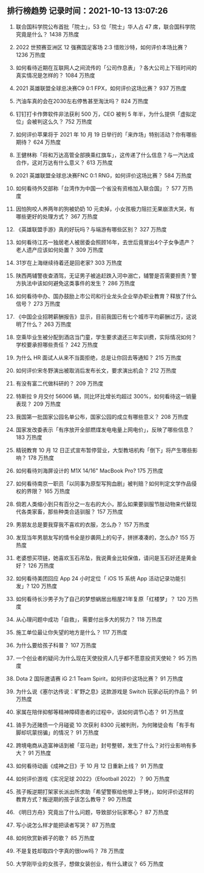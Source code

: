 
## 排行榜趋势 记录时间：2021-10-13 13:07:26
  
  1. 联合国科学院公布首批「院士」，53 位「院士」华人占 47 席，联合国科学院究竟是什么？ 1438 万热度
    
  2. 2022 世预赛亚洲区 12 强赛国足客场 2:3 惜败沙特，如何评价本场比赛？ 1236 万热度
    
  3. 如何看待近期在互联网人之间流传的「公司作息表」？各大公司上下班时间的真实情况是怎样的？ 1084 万热度
    
  4. 2021 英雄联盟全球总决赛C9 0:1 FPX，如何评价这场比赛？ 937 万热度
    
  5. 汽油车真的会在2030左右停售甚至淘汰吗？ 824 万热度
    
  6. 钉钉打卡作弊软件非法获利 500 万，CEO 被判 5 年半，为什么提供「虚拟定位」会被判这么久？ 752 万热度
    
  7. 如何评价苹果将于 2021 年 10 月 19 日举行的「来炸场」特别活动？你有哪些期待？ 624 万热度
    
  8. 王健林称「将和万达高管全部换乘红旗车」，这传递了什么信息？与一汽达成合作，这对万达有什么意义？ 613 万热度
    
  9. 2021 英雄联盟全球总决赛FNC 0:1 RNG，如何评价这场比赛？ 584 万热度
    
  10. 如何看待外交部称「台湾作为中国一个省没有资格加入联合国」？ 577 万热度
    
  11. 因怕狗咬人养两年的狗被奶奶 10 元卖掉，小女孩极力阻拦无果崩溃大哭，有哪些更好的处理方式？ 367 万热度
    
  12. 《英雄联盟手游》真的好玩吗？与端游有哪些区别？ 327 万热度
    
  13. 如何看待江苏一独居老人被居委会照顾16年，去世后竟冒出4个子女争遗产？老人遗产应该如何处置？ 309 万热度
    
  14. 31岁在上海继续待着还是回老家? 303 万热度
    
  15. 陕西两辅警夜查酒驾，无证男子被追赶跌入河中溺亡，辅警是否需要担责？警方执法中该如何避免这类事件的发生？ 286 万热度
    
  16. 如何看待中办、国办鼓励上市公司和行业龙头企业举办职业教育？释放了什么信号？ 273 万热度
    
  17. 《中国企业招聘薪酬报告》显示，目前我国已有七个城市平均薪酬过万，这说明了什么？ 263 万热度
    
  18. 空乘毕业生被分配到酒店当门童，学生要求退还三年实训费，实际情况如何？学校要承担哪些责任？ 242 万热度
    
  19. 为什么 HR 面试人从来不当面拒绝，总是让你回去等通知？ 215 万热度
    
  20. 如何评价宋冬野演出被取消后发布长文，要求演出机会？ 212 万热度
    
  21. 有没有富二代做科研的？ 209 万热度
    
  22. 特斯拉 9 月交付 56006 辆，同比环比增长均超过 300%，如何看待这一销量表现？ 209 万热度
    
  23. 我国第一批国家公园名单公布，国家公园的成立有哪些意义？ 208 万热度
    
  24. 国家发改委表示「有序放开全部燃煤发电电量上网电价」，反映了哪些信息？ 183 万热度
    
  25. 精锐教育 10 月 12 日正式宣布暂停营业，大型教培机构「倒下」将产生哪些影响？ 178 万热度
    
  26. 如何看待刘海屏设计的 M1X 14/16" MacBook Pro? 175 万热度
    
  27. 如何看待南京一职员「以同事为原型写狗血剧」被判赔？如何判定文学作品侵权的界限？ 165 万热度
    
  28. 倘若人类缩小到只有百分之一左右的大小，那么如果要驯服节肢动物来代替现代各类家畜，那些种类合适驯服？ 157 万热度
    
  29. 男朋友总是要我穿我不喜欢的衣服，怎么办？ 157 万热度
    
  30. 发现当年男朋友写的情书全是抄袭网上的句子，拼拼凑凑的，怎么办? 155 万热度
    
  31. 老婆想买项链，她喜欢玉石吊坠，我说黄金比较保值，请问是玉石好还是黄金好？ 126 万热度
    
  32. 如何看待美团回应 App 24 小时定位「 iOS 15 系统 App 活动记录功能引发」? 120 万热度
    
  33. 如何看待长沙男子为了自己的梦想蜗居出租屋21年复原「红楼梦」？ 120 万热度
    
  34. 从心理问题中成功「自救」，需要付出多大的努力？ 118 万热度
    
  35. 施工单位最让你失望的地方是什么？ 117 万热度
    
  36. 为什么要给孩子科普？ 107 万热度
    
  37. 一个创业者的疑问:为什么现在天使投资人几乎都不愿意投资天使轮？ 95 万热度
    
  38. Dota 2 国际邀请赛 iG 2:1 Team Spirit，如何评价这场比赛？ 91 万热度
    
  39. 为什么说《塞尔达传说：旷野之息》这款游戏是 Switch 玩家必玩的作品？ 91 万热度
    
  40. 家属在陪伴抑郁等精神障碍患者的过程中，该如何调节心态？ 91 万热度
    
  41. 骑手为还赌债一个月碰瓷 10 次获利 8300 元被判刑，为何赌徒会有「有手有脚却坑蒙拐骗」的情况？ 91 万热度
    
  42. 跨境电商从造富神话到被「亚马逊」封号整顿，发生了什么？对行业影响有多大？ 91 万热度
    
  43. 如何看待动画《成神之日》于 10 月 12 日重新上线？ 91 万热度
    
  44. 如何评价游戏《实况足球 2022》（Efootball 2022）？ 90 万热度
    
  45. 孩子叛逆期打架家长派出所求助「希望警察给他带上手铐」，如何评价这样的教育方式？叛逆期的孩子该怎么教导？ 90 万热度
    
  46. 《明日方舟》究竟出了什么问题，导致部分玩家寒心？ 87 万热度
    
  47. 写小说怎么样才能把读者写哭？ 87 万热度
    
  48. 如何欣赏新裤子的歌？ 85 万热度
    
  49. 不是复姓却取四个字真的很low吗？ 78 万热度
    
  50. 大学刚毕业的女孩子，想做女装创业，有什么建议？ 65 万热度
    